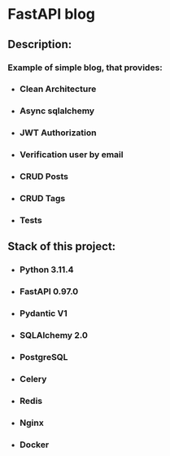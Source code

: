 **<h1> FastAPI blog </h1>**
**<h2> Description: </h2>**
**<h3> Example of simple blog, that provides: </h3>**
- **<h3> Clean Architecture </h3>**
- **<h3> Async sqlalchemy </h3>**
- **<h3> JWT Authorization </h3>**
- **<h3> Verification user by email </h3>**
- **<h3> CRUD Posts </h3>**
- **<h3> CRUD Tags </h3>**
- **<h3> Tests </h3>**

**<h2>Stack of this project:</h2>**
- **<h3> Python 3.11.4 </h3>**
- **<h3> FastAPI 0.97.0 </h3>**
- **<h3> Pydantic V1 </h3>**
- **<h3> SQLAlchemy 2.0 </h3>**
- **<h3> PostgreSQL </h3>**
- **<h3> Celery </h3>**
- **<h3> Redis </h3>**
- **<h3> Nginx </h3>**
- **<h3> Docker </h3>**
